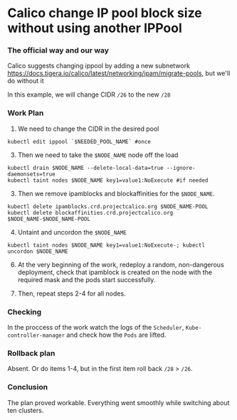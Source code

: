 # Calico change IP pool block size without using another IPPool 

### The official way and our way
Сalico suggests changing ippool by adding a new subnetwork https://docs.tigera.io/calico/latest/networking/ipam/migrate-pools, but we'll do without it

In this example, we will change CIDR `/26` to the new `/28`

### Work Plan
1. We need to change the CIDR in the desired pool
```console
kubectl edit ippool `$NEEDED_POOL_NAME` #once
```

3. Then we need to take the `$NODE_NAME` node off the load
```console
kubectl drain $NODE_NAME --delete-local-data=true --ignore-daemonsets=true
kubectl taint nodes $NODE_NAME key1=value1:NoExecute #if needed
```

3. Then we remove ipamblocks and blockaffinities for the `$NODE_NAME`.
```console
kubectl delete ipamblocks.crd.projectcalico.org $NODE_NAME-POOL
kubectl delete blockaffinities.crd.projectcalico.org $NODE_NAME-$NODE_NAME-POOL
```

4. Untaint and uncordon the `$NODE_NAME`
```console
kubectl taint nodes $NODE_NAME key1=value1:NoExecute-; kubectl uncordon $NODE_NAME
```

6. At the very beginning of the work, redeploy a random, non-dangerous deployment, check that ipamblock is created on the node with the required mask and the pods start successfully.

7. Then, repeat steps 2-4 for all nodes.

### Checking
In the proccess of the work watch the logs of the `Scheduler`, `Kube-controller-manager` and check how the `Pods` are lifted.

### Rollback plan
Absent.
Or do items 1-4, but in the first item roll back `/28` > `/26`.

### Conclusion
The plan proved workable. Everything went smoothly while switching about ten clusters.
